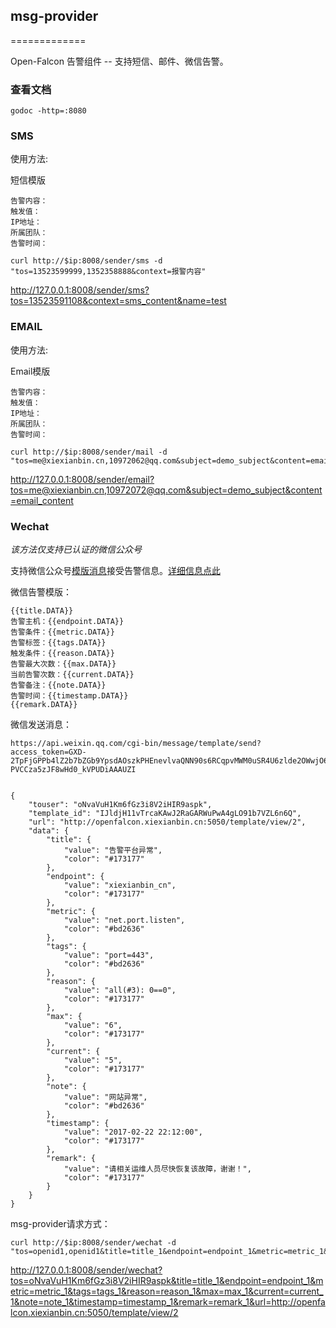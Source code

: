 ## msg-provider


=============

Open-Falcon 告警组件 -- 支持短信、邮件、微信告警。

### 查看文档

```
godoc -http=:8080
```

### SMS

使用方法:

短信模版

```
告警内容：
触发值：
IP地址：
所属团队：
告警时间：
```

```
curl http://$ip:8008/sender/sms -d "tos=13523599999,1352358888&context=报警内容"
```

http://127.0.0.1:8008/sender/sms?tos=13523591108&context=sms_content&name=test

### EMAIL

使用方法:

Email模版

```
告警内容：
触发值：
IP地址：
所属团队：
告警时间：
```

```
curl http://$ip:8008/sender/mail -d "tos=me@xiexianbin.cn,10972062@qq.com&subject=demo_subject&content=email_content"
```

http://127.0.0.1:8008/sender/email?tos=me@xiexianbin.cn,10972072@qq.com&subject=demo_subject&content=email_content

### Wechat

_该方法仅支持已认证的微信公众号_

支持微信公众号[模版消息](https://mp.weixin.qq.com/wiki/17/304c1885ea66dbedf7dc170d84999a9d.html)接受告警信息。[详细信息点此](https://mp.weixin.qq.com/debug/cgi-bin/readtmpl?t=tmplmsg/faq_tmpl)

微信告警模版：

```
{{title.DATA}}
告警主机：{{endpoint.DATA}}
告警条件：{{metric.DATA}}
告警标签：{{tags.DATA}}
触发条件：{{reason.DATA}}
告警最大次数：{{max.DATA}}
当前告警次数：{{current.DATA}}
告警备注：{{note.DATA}}
告警时间：{{timestamp.DATA}}
{{remark.DATA}}
```

微信发送消息：

```
https://api.weixin.qq.com/cgi-bin/message/template/send?access_token=GXD-2TpFjGPPb4lZ2b7bZGb9YpsdAOszkPHEnevlvaQNN90s6RCqpvMWM0uSR4U6zlde2OWwjO6K_KdNwt3MfUWD1PnBHwfdDXgAUHJI63K7p-PVCCza5zJF8wHd0_kVPUDiAAAUZI


{
    "touser": "oNvaVuH1Km6fGz3i8V2iHIR9aspk", 
    "template_id": "IJldjH11vTrcaKAwJ2RaGARWuPwA4gLO91b7VZL6n6Q", 
    "url": "http://openfalcon.xiexianbin.cn:5050/template/view/2", 
    "data": {
        "title": {
            "value": "告警平台异常", 
            "color": "#173177"
        }, 
        "endpoint": {
            "value": "xiexianbin_cn", 
            "color": "#173177"
        }, 
        "metric": {
            "value": "net.port.listen", 
            "color": "#bd2636"
        }, 
        "tags": {
            "value": "port=443", 
            "color": "#bd2636"
        }, 
        "reason": {
            "value": "all(#3): 0==0", 
            "color": "#173177"
        }, 
        "max": {
            "value": "6", 
            "color": "#173177"
        }, 
        "current": {
            "value": "5", 
            "color": "#173177"
        }, 
        "note": {
            "value": "网站异常", 
            "color": "#bd2636"
        }, 
        "timestamp": {
            "value": "2017-02-22 22:12:00", 
            "color": "#173177"
        }, 
        "remark": {
            "value": "请相关运维人员尽快恢复该故障，谢谢！", 
            "color": "#173177"
        }
    }
}
```

msg-provider请求方式：

```
curl http://$ip:8008/sender/wechat -d "tos=openid1,openid1&title=title_1&endpoint=endpoint_1&metric=metric_1&tags=tags_1&reason=reason_1&max=max_1&current=current_1&note=note_1&timestamp=timestamp_1&remark=remark_1&url=url_1"
```

http://127.0.0.1:8008/sender/wechat?tos=oNvaVuH1Km6fGz3i8V2iHIR9aspk&title=title_1&endpoint=endpoint_1&metric=metric_1&tags=tags_1&reason=reason_1&max=max_1&current=current_1&note=note_1&timestamp=timestamp_1&remark=remark_1&url=http://openfalcon.xiexianbin.cn:5050/template/view/2




